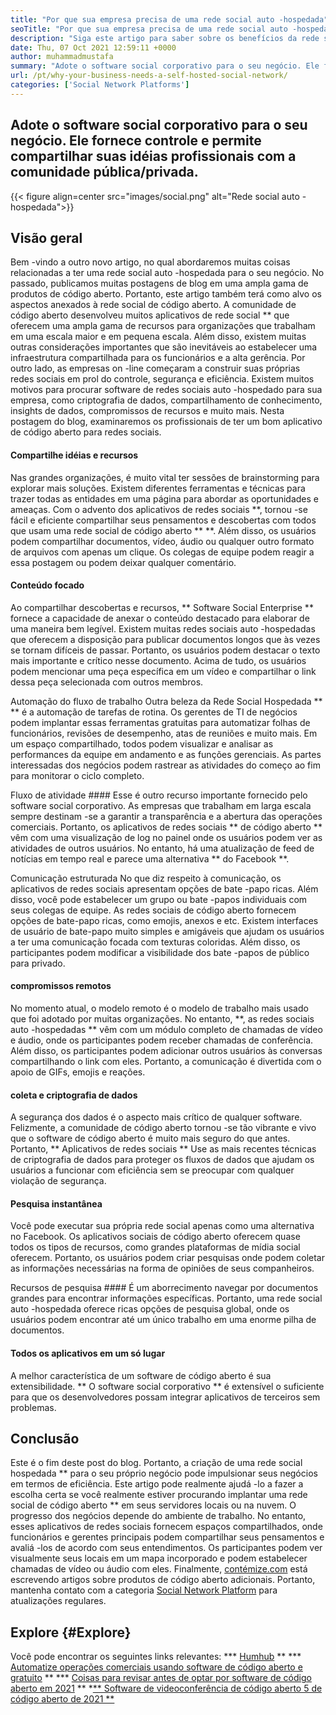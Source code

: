 ```yaml
---
title: "Por que sua empresa precisa de uma rede social auto -hospedada" 
seoTitle: "Por que sua empresa precisa de uma rede social auto -hospedada" 
description: "Siga este artigo para saber sobre os benefícios da rede social auto-hospedada para os negócios. Permite criar espaços públicos/privados para equipes e indivíduos." 
date: Thu, 07 Oct 2021 12:59:11 +0000
author: muhammadmustafa
summary: "Adote o software social corporativo para o seu negócio. Ele fornece controle e permite compartilhar suas idéias profissionais com a comunidade pública/privada." 
url: /pt/why-your-business-needs-a-self-hosted-social-network/
categories: ['Social Network Platforms']
---
```


## Adote o software social corporativo para o seu negócio. Ele fornece controle e permite compartilhar suas idéias profissionais com a comunidade pública/privada.

{{< figure align=center src="images/social.png" alt="Rede social auto -hospedada">}}


## Visão geral
Bem -vindo a outro novo artigo, no qual abordaremos muitas coisas relacionadas a ter uma rede social auto -hospedada para o seu negócio. No passado, publicamos muitas postagens de blog em uma ampla gama de produtos de código aberto. Portanto, este artigo também terá como alvo os aspectos anexados à rede social de código aberto. A comunidade de código aberto desenvolveu muitos aplicativos de rede social ** que oferecem uma ampla gama de recursos para organizações que trabalham em uma escala maior e em pequena escala. Além disso, existem muitas outras considerações importantes que são inevitáveis ​​ao estabelecer uma infraestrutura compartilhada para os funcionários e a alta gerência.
Por outro lado, as empresas on -line começaram a construir suas próprias redes sociais em prol do controle, segurança e eficiência. Existem muitos motivos para procurar software de redes sociais auto -hospedado para sua empresa, como criptografia de dados, compartilhamento de conhecimento, insights de dados, compromissos de recursos e muito mais. Nesta postagem do blog, examinaremos os profissionais de ter um bom aplicativo de código aberto para redes sociais.

#### Compartilhe idéias e recursos
Nas grandes organizações, é muito vital ter sessões de brainstorming para explorar mais soluções. Existem diferentes ferramentas e técnicas para trazer todas as entidades em uma página para abordar as oportunidades e ameaças. Com o advento dos aplicativos de redes sociais **, tornou -se fácil e eficiente compartilhar seus pensamentos e descobertas com todos que usam uma rede social de código aberto ** **. Além disso, os usuários podem compartilhar documentos, vídeo, áudio ou qualquer outro formato de arquivos com apenas um clique. Os colegas de equipe podem reagir a essa postagem ou podem deixar qualquer comentário.

#### Conteúdo focado
Ao compartilhar descobertas e recursos, ** Software Social Enterprise ** fornece a capacidade de anexar o conteúdo destacado para elaborar de uma maneira bem legível. Existem muitas redes sociais auto -hospedadas que oferecem a disposição para publicar documentos longos que às vezes se tornam difíceis de passar. Portanto, os usuários podem destacar o texto mais importante e crítico nesse documento. Acima de tudo, os usuários podem mencionar uma peça específica em um vídeo e compartilhar o link dessa peça selecionada com outros membros.

Automação do fluxo de trabalho
Outra beleza da Rede Social Hospedada ** ** é a automação de tarefas de rotina. Os gerentes de TI de negócios podem implantar essas ferramentas gratuitas para automatizar folhas de funcionários, revisões de desempenho, atas de reuniões e muito mais. Em um espaço compartilhado, todos podem visualizar e analisar as performances da equipe em andamento e as funções gerenciais. As partes interessadas dos negócios podem rastrear as atividades do começo ao fim para monitorar o ciclo completo.

Fluxo de atividade ####
Esse é outro recurso importante fornecido pelo software social corporativo. As empresas que trabalham em larga escala sempre destinam -se a garantir a transparência e a abertura das operações comerciais. Portanto, os aplicativos de redes sociais ** de código aberto ** vêm com uma visualização de log no painel onde os usuários podem ver as atividades de outros usuários. No entanto, há uma atualização de feed de notícias em tempo real e parece uma alternativa ** do Facebook **.

Comunicação estruturada
No que diz respeito à comunicação, os aplicativos de redes sociais apresentam opções de bate -papo ricas. Além disso, você pode estabelecer um grupo ou bate -papos individuais com seus colegas de equipe. As redes sociais de código aberto fornecem opções de bate-papo ricas, como emojis, anexos e etc. Existem interfaces de usuário de bate-papo muito simples e amigáveis ​​que ajudam os usuários a ter uma comunicação focada com texturas coloridas. Além disso, os participantes podem modificar a visibilidade dos bate -papos de público para privado.

#### compromissos remotos
No momento atual, o modelo remoto é o modelo de trabalho mais usado que foi adotado por muitas organizações. No entanto, **, as redes sociais auto -hospedadas ** vêm com um módulo completo de chamadas de vídeo e áudio, onde os participantes podem receber chamadas de conferência. Além disso, os participantes podem adicionar outros usuários às conversas compartilhando o link com eles. Portanto, a comunicação é divertida com o apoio de GIFs, emojis e reações.

#### coleta e criptografia de dados
A segurança dos dados é o aspecto mais crítico de qualquer software. Felizmente, a comunidade de código aberto tornou -se tão vibrante e vivo que o software de código aberto é muito mais seguro do que antes. Portanto, ** Aplicativos de redes sociais ** Use as mais recentes técnicas de criptografia de dados para proteger os fluxos de dados que ajudam os usuários a funcionar com eficiência sem se preocupar com qualquer violação de segurança.

#### Pesquisa instantânea
Você pode executar sua própria rede social apenas como uma alternativa no Facebook. Os aplicativos sociais de código aberto oferecem quase todos os tipos de recursos, como grandes plataformas de mídia social oferecem. Portanto, os usuários podem criar pesquisas onde podem coletar as informações necessárias na forma de opiniões de seus companheiros.

Recursos de pesquisa ####
É um aborrecimento navegar por documentos grandes para encontrar informações específicas. Portanto, uma rede social auto -hospedada oferece ricas opções de pesquisa global, onde os usuários podem encontrar até um único trabalho em uma enorme pilha de documentos.

#### Todos os aplicativos em um só lugar
A melhor característica de um software de código aberto é sua extensibilidade. ** O software social corporativo ** é extensível o suficiente para que os desenvolvedores possam integrar aplicativos de terceiros sem problemas.

## Conclusão
Este é o fim deste post do blog. Portanto, a criação de uma rede social hospedada ** para o seu próprio negócio pode impulsionar seus negócios em termos de eficiência. Este artigo pode realmente ajudá -lo a fazer a escolha certa se você realmente estiver procurando implantar uma rede social de código aberto ** em seus servidores locais ou na nuvem. O progresso dos negócios depende do ambiente de trabalho. No entanto, esses aplicativos de redes sociais fornecem espaços compartilhados, onde funcionários e gerentes principais podem compartilhar seus pensamentos e avaliá -los de acordo com seus entendimentos. Os participantes podem ver visualmente seus locais em um mapa incorporado e podem estabelecer chamadas de vídeo ou áudio com eles.
Finalmente, [contémize.com][1] está escrevendo artigos sobre produtos de código aberto adicionais. Portanto, mantenha contato com a categoria [Social Network Platform][2] para atualizações regulares.

## Explore {#Explore}
Você pode encontrar os seguintes links relevantes:
  *** [Humhub][3] **
  *** [Automatize operações comerciais usando software de código aberto e gratuito][4] **
  *** [Coisas para revisar antes de optar por software de código aberto em 2021][5] **
  *[** Software de videoconferência de código aberto 5 de código aberto de 2021 **][6]

  
[1]: https://www.containerize.com/
[2]: https://products.containerize.com/social-network-platforms/
[3]: https://products.containerize.com/social-network-platforms/humhub/
[4]: https://blog.containerize.com/blogging/automate-business-operations-using-open-source-software/
[5]: https://blog.containerize.com/cmdb-software/things-to-review-before-opting-open-source-software-in-2021/
[6]: https://blog.containerize.com/video-conferencing-software/top-5-open-source-video-conferencing-software-of-2021/
